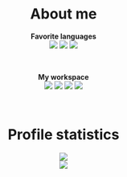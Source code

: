 <h1 align="center">About me</h1>
<p align="center">
  <b>Favorite languages</b> <br>
  <img src="https://img.shields.io/badge/Java-ED8B00?style=for-the-badge&logo=java&logoColor=white"/>
  <img src="https://img.shields.io/badge/Python-14354C?style=for-the-badge&logo=python&logoColor=white"/> 
  <img src="https://img.shields.io/badge/Kotlin-0095D5?&style=for-the-badge&logo=kotlin&logoColor=white"/>
</p> <br>

<p align="center">
  <b>My workspace</b><br>
  <img src="https://img.shields.io/badge/Windows-0078D6?style=for-the-badge&logo=windows&logoColor=white"/>
  <img src="https://img.shields.io/badge/AMD-Ryzen_5_3600-ED1C24?style=for-the-badge&logo=amd&logoColor=white"/>
  <img src="https://img.shields.io/badge/NVIDIA-GTX_1660-76B900?style=for-the-badge&logo=nvidia&logoColor=white"/>
  <img src="https://img.shields.io/badge/RAM-16_GB-FF9A00?style=for-the-badge&logoColor=white"/>
</p>


<br>

<h1 align="center">Profile statistics</h1>
<p align="center">
  <img src="https://github-readme-stats.vercel.app/api?username=DestroyyerQ&theme=dracula&show_icons=true">
  <br>
  <img src="hhttps://github-readme-stats.vercel.app/api/top-langs/?username=anuraghazra&theme=dracula">
</p>
